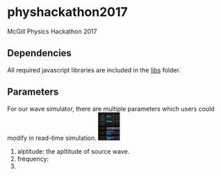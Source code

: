 # physhackathon2017
McGill Physics Hackathon 2017

## Dependencies
All required javascript libraries are included in the [libs](https://github.com/kevenv/physhackathon2017/tree/master/libs) folder.
## Parameters
For our wave simulator, there are multiple parameters which users could modify in read-time simulation.
<img src="https://github.com/kevenv/physhackathon2017/blob/master/controlPanel.jpg" width="50">
1. alptitude: the apltitude of source wave.
2. frequency: 
3. 
